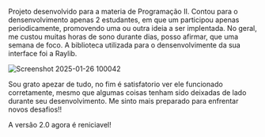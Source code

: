   Projeto desenvolvido para a materia de Programação II. Contou para o densenvolvimento apenas 2 estudantes, em que um participou apenas periodicamente, promovendo uma ou outra ideia a ser implentada. No geral, me custou muitas horas de sono durante dias, posso afirmar, que uma semana de foco. A biblioteca utilizada para o densenvolvimente da sua interface foi a Raylib.
  
![Screenshot 2025-01-26 100042](https://github.com/user-attachments/assets/a43560ab-230f-4dcd-8d37-63e4c1221bcd)

  Sou grato apezar de tudo, no fim é satisfatorio ver ele funcionado corretamente, mesmo que algumas coisas tenham sido deixadas de lado durante seu desenvolvimento. Me sinto mais preparado para enfrentar novos desafios!!

  A versão 2.0 agora é reniciavel!
  

